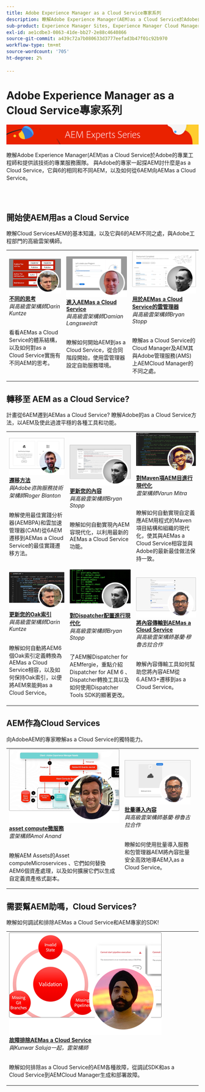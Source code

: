 ```yaml
---
title: Adobe Experience Manager as a Cloud Service專家系列
description: 瞭解Adobe Experience Manager(AEM)as a Cloud Service於Adobe自己的專業工程師，以及提供該工程師的專業服務。
sub-product: Experience Manager Sites, Experience Manager Cloud Manager, Experience Manager Assets
exl-id: ae1cdbe3-0863-41de-bb27-2e88c4640866
source-git-commit: a439c72a7b080633d3777eefad3b47f01c92b970
workflow-type: tm+mt
source-wordcount: '705'
ht-degree: 2%

---
```


# Adobe Experience Manager as a Cloud Service專家系列

![專AEM家系列](./assets/masthead.png)

瞭解Adobe Experience Manager(AEM)as a Cloud Service於Adobe的專業工程師和提供該技術的專業服務團隊。 與Adobe的專家一起探AEM討什麼是as a Cloud Service，它與6的相同和不同AEM，以及如何從6AEM向AEMas a Cloud Service。

<br/> 
<br/>

## 開始使AEM用as a Cloud Service

瞭解Cloud ServicesAEM的基本知識，以及它與6的AEM不同之處，與Adobe工程部門的高級雲架構師。

<table>
  <tr>
   <td>
      <a href="../../migration/moving-to-aem-as-a-cloud-service/introduction.md">
      <img alt="不同的思考" src="./assets/thinking-differently.png"/>
      </a>
      <div>
         <a href="../../migration/moving-to-aem-as-a-cloud-service/introduction.md"><strong>不同的思考</strong></a>         
         <br/><em>與高級雲架構師Darin Kuntze</em>
      </div>
      <p>
        <br/>
         看看AEMas a Cloud Service的體系結構，以及如何對as a Cloud Service實施有不同AEM的思考。
      </p>
     </td>   
     <td>
      <a href="../../migration/moving-to-aem-as-a-cloud-service/onboarding.md">
      <img alt="AEM as a Cloud Service 入門" src="./assets/onboarding.png"/>
      </a>
      <div>
         <a href="../../migration/moving-to-aem-as-a-cloud-service/onboarding.md"><strong>進入AEMas a Cloud Service</strong></a>
         <br/><em>與高級雲架構師Damian Langsweirdt</em>
      </div>
      <p>
        <br/>
         瞭解如何開始AEM到as a Cloud Service，從合同階段開始，使用雲管理器設定自助服務環境。
      </p>
   </td>     
   </td>   
     <td>
      <a href="../../migration/moving-to-aem-as-a-cloud-service/cloud-manager.md">
      <img alt="Cloud Manager" src="./assets/cloud-manager.png"/>
      </a>
      <div>
         <a href="../../migration/moving-to-aem-as-a-cloud-service/cloud-manager.md"><strong>用於AEMas a Cloud Service的雲管理器</strong></a>
         <br/><em>與高級雲架構師Bryan Stopp</em>
      </div>
      <p>
        <br/>
         瞭解as a Cloud Service的Cloud Manager及AEM其與Adobe管理服務(AMS)上AEMCloud Manager的不同之處。
      </p>
   </td> 
  </tr>
</table>

## 轉移至 AEM as a Cloud Service?

計畫從6AEM遷到AEMas a Cloud Service? 瞭解Adobe的as a Cloud Service方法，以AEM及使此過渡平穩的各種工具和功能。

<table>
  <tr>
   <td>
      <a href="../../migration/moving-to-aem-as-a-cloud-service/bpa-and-cam.md" target="_aem-experts-series-video">
      <img alt="遷移方法" src="./assets/bpa-and-cam.png"/>
      </a>
      <div>
         <a href="../../migration/moving-to-aem-as-a-cloud-service/bpa-and-cam.md" target="_aem-experts-series-video"><strong>遷移方法</strong></a>
         <br/><em>與Adobe咨詢服務技術架構師Roger Blanton</em>
      </div>
      <p>
        <br/>
        瞭解使用最佳實踐分析器(AEMBPA)和雲加速管理器(CAM)從6AEM遷移到AEMas a Cloud Service的最佳實踐遷移方法。
      </p>
   </td>   
     <td>
      <a href="../../migration/moving-to-aem-as-a-cloud-service/aem-modernization-tools.md" target="_aem-experts-series-video">
      <img alt="更新您的內容" src="./assets/aem-modernizer-tools.png"/>
      </a>
      <div>
         <a href="../../migration/moving-to-aem-as-a-cloud-service/aem-modernization-tools.md" target="_aem-experts-series-video"><strong>更新您的內容</strong></a>
         <br/><em>與高級雲架構師Bryan Stopp</em>
      </div>
      <p>
        <br/>
         瞭解如何自動實現內AEM容現代化，以利用最新的AEMas a Cloud Service功能。
      </p>
   </td>     
   </td>   
     <td>
      <a href="../../migration/moving-to-aem-as-a-cloud-service/repository-modernization.md" target="_aem-experts-series-video">
      <img alt="對Maven項AEM目進行現代化" src="./assets/repository-modernizer.png"/>
      </a>
      <div>
         <a href="../../migration/moving-to-aem-as-a-cloud-service/repository-modernization.md" target="_aem-experts-series-video"><strong>對Maven項AEM目進行現代化</strong></a>
         <br/><em>雲架構師Varun Mitra</em>
      </div>
      <p>
        <br/>
         瞭解如何自動實現自定義應AEM用程式的Maven項目結構和組織的現代化，使其與AEMas a Cloud Service相容並與Adobe的最新最佳做法保持一致。
      </p>
   </td> 
  </tr>
  <tr>
   <td>
      <a href="../../migration/moving-to-aem-as-a-cloud-service/search-and-indexing.md" target="_aem-experts-series-video">
      <img alt="更新您的Oak索引" src="./assets/indexes.png"/>
      </a>
      <div>
         <a href="../../migration/moving-to-aem-as-a-cloud-service/search-and-indexing.md" target="_aem-experts-series-video"><strong>更新您的Oak索引</strong></a>
         <br/><em>與高級雲架構師Darin Kuntze</em>
      </div>
      <p>
        <br/>
        瞭解如何自動將AEM6個Oak索引定義轉換為AEMas a Cloud Service相容，以及如何保持Oak索引，以便將AEM來能夠as a Cloud Service。
      </p>
   </td>   
     <td>
      <a href="../../migration/moving-to-aem-as-a-cloud-service/dispatcher.md" target="_aem-experts-series-video">
      <img alt="對Dispatcher配置進行現代化" src="./assets/dispatcher.png"/>
      </a>
      <div>
         <a href="../../migration/moving-to-aem-as-a-cloud-service/dispatcher.md" target="_aem-experts-series-video"><strong>對Dispatcher配置進行現代化</strong></a>
         <br/><em>與高級雲架構師Bryan Stopp</em>
      </div>
      <p>
        <br/>
         了AEM解Dispatcher for AEMfergie，重點介紹Dispatcher for AEM 6 、 Dispatcher轉換工具以及如何使用Dispatcher Tools SDK的顯著更改。
      </p>
   </td>     
   </td>   
     <td>
      <a href="../../migration/moving-to-aem-as-a-cloud-service/content-migration/content-transfer-tool.md" target="_aem-experts-series-video">
      <img alt="將內容傳輸到AEMas a Cloud Service" src="./assets/content-transfer-tool.png"/>
      </a>
      <div>
         <a href="../../migration/moving-to-aem-as-a-cloud-service/content-migration/content-transfer-tool.md" target="_aem-experts-series-video"><strong>將內容傳輸到AEMas a Cloud Service</strong></a>
         <br/><em>與高級雲架構師基蘭·穆魯古拉合作</em>
      </div>
      <p>
        <br/>
         瞭解內容傳輸工具如何幫助您將內容AEM從6.AEM3+遷移到as a Cloud Service。
      </p>
   </td> 
  </tr>  
</table>


## AEM作為Cloud Services

向AdobeAEM的專家瞭解as a Cloud Service的獨特能力。

<table>
  <tr>
   <td>
      <a href="../../migration/moving-to-aem-as-a-cloud-service/asset-compute-microservices.md" target="_aem-experts-series-video">
      <img alt="asset compute微服務" src="./assets/asset-compute-microservices.png"/>
      </a>
      <div>
         <a href="../../migration/moving-to-aem-as-a-cloud-service/asset-compute-microservices.md" target="_aem-experts-series-video"><strong>asset compute微服務</strong></a>
         <br/><em>雲架構師Amol Anand</em>
      </div>
      <p>
        <br/>
        瞭解AEM Assets的Asset computeMicroservices 、它們如何替換AEM6個資產處理，以及如何擴展它們以生成自定義資產格式副本。
      </p>
   </td>   
   <td>
      <a href="../../migration/moving-to-aem-as-a-cloud-service/content-migration/bulk-import-service.md" target="_aem-experts-series-video">
      <img alt="批量導入內容" src="./assets/bulk-import.png"/>
      </a>
      <div>
         <a href="../../migration/moving-to-aem-as-a-cloud-service/content-migration/bulk-import-service.md" target="_aem-experts-series-video"><strong>批量導入內容</strong></a>
         <br/><em>與高級雲架構師基蘭·穆魯古拉合作</em>
      </div>
      <p>
        <br/>
        瞭解如何使用批量導入服務和包管理器AEM將內容批量安全高效地導AEM入as a Cloud Service。
      </p>
   </td> 
    <td></td>
  </tr>
</table>

## 需要幫AEM助嗎，Cloud Services?

瞭解如何調試和排除AEMas a Cloud Service和AEM專家的SDK!

<table>
  <tr>
   <td>
      <a href="../../migration/moving-to-aem-as-a-cloud-service/troubleshooting.md" target="_aem-experts-series-video">
      <img alt="故障排除AEMas a Cloud Service" src="./assets/troubleshooting.png"/>
      </a>
      <div>
         <a href="../../migration/moving-to-aem-as-a-cloud-service/troubleshooting.md" 
         target="_aem-experts-series-video"><strong>故障排除AEMas a Cloud Service</strong></a>
         <br/><em>與Kunwar Saluja一起，雲架構師</em>
      </div>
      <p>
        <br/>
        瞭解如何排除as a Cloud Service的AEM各種故障，從調試SDK和as a Cloud Service到AEMCloud Manager生成和部署故障。
      </p>
   </td>   
    <td></td>
    <td></td>
  </tr>
</table>
